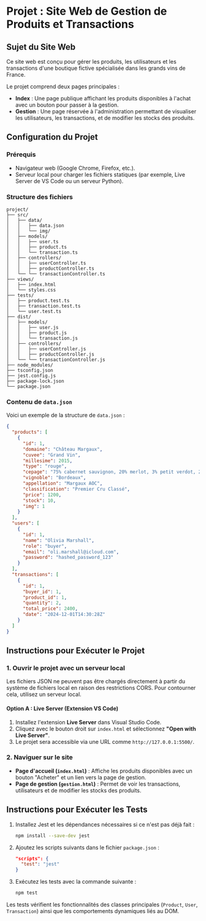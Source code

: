 # Projet : Site Web de Gestion de Produits et Transactions

## Sujet du Site Web
Ce site web est conçu pour gérer les produits, les utilisateurs et les transactions d'une boutique fictive spécialisée dans les grands vins de France.

Le projet comprend deux pages principales :
- **Index** : Une page publique affichant les produits disponibles à l'achat avec un bouton pour passer à la gestion.
- **Gestion** : Une page réservée à l'administration permettant de visualiser les utilisateurs, les transactions, et de modifier les stocks des produits.

## Configuration du Projet
### Prérequis
- Navigateur web (Google Chrome, Firefox, etc.).
- Serveur local pour charger les fichiers statiques (par exemple, Live Server de VS Code ou un serveur Python).

### Structure des fichiers
```
project/
├── src/
│   ├── data/
│   │   ├── data.json
│   │   └── img/ 
│   ├── models/
│   │   ├── user.ts
│   │   ├── product.ts
│   │   └── transaction.ts
│   ├── controllers/
│   │   ├── userController.ts
│   │   ├── productController.ts
│   └── └── transactionController.ts
├── views/
│   ├── index.html
│   └── styles.css
├── tests/
│   ├── product.test.ts
│   ├── transaction.test.ts
│   └── user.test.ts
├── dist/       
│   ├── models/
│   │   ├── user.js
│   │   ├── product.js
│   │   └── transaction.js  
│   ├── controllers/
│   │   ├── userController.js
│   │   ├── productController.js
│   └── └── transactionController.js    
├── node_modules/
├── tsconfig.json
├── jest.config.js
├── package-lock.json
└── package.json

```

### Contenu de `data.json`
Voici un exemple de la structure de `data.json` :
```json
{
  "products": [
    {
      "id": 1,
      "domaine": "Château Margaux",
      "cuvee": "Grand Vin",
      "millesime": 2015,
      "type": "rouge",
      "cepage": "75% cabernet sauvignon, 20% merlot, 3% petit verdot, 2% cabernet franc",
      "vignoble": "Bordeaux",
      "appellation": "Margaux AOC",
      "classification": "Premier Cru Classé",
      "price": 1200,
      "stock": 10,
      "img": 1
    }
  ],
  "users": [
    {
      "id": 1,
      "name": "Olivia Marshall",
      "role": "buyer",
      "email": "oli.marshall@icloud.com",
      "password": "hashed_password_123"
    }
  ],
  "transactions": [
    {
      "id": 1,
      "buyer_id": 1,
      "product_id": 1,
      "quantity": 2,
      "total_price": 2400,
      "date": "2024-12-01T14:30:28Z"
    }
  ]
}
```

## Instructions pour Exécuter le Projet

### 1. Ouvrir le projet avec un serveur local
Les fichiers JSON ne peuvent pas être chargés directement à partir du système de fichiers local en raison des restrictions CORS. Pour contourner cela, utilisez un serveur local.

#### Option A : Live Server (Extension VS Code)
1. Installez l'extension **Live Server** dans Visual Studio Code.
2. Cliquez avec le bouton droit sur `index.html` et sélectionnez **"Open with Live Server"**.
3. Le projet sera accessible via une URL comme `http://127.0.0.1:5500/`.


### 2. Naviguer sur le site
- **Page d'accueil (`index.html`)** : Affiche les produits disponibles avec un bouton "Acheter" et un lien vers la page de gestion.
- **Page de gestion (`gestion.html`)** : Permet de voir les transactions, utilisateurs et de modifier les stocks des produits.

## Instructions pour Exécuter les Tests

1. Installez Jest et les dépendances nécessaires si ce n'est pas déjà fait :
   ```bash
   npm install --save-dev jest
   ```

2. Ajoutez les scripts suivants dans le fichier `package.json` :
   ```json
   "scripts": {
     "test": "jest"
   }
   ```

3. Exécutez les tests avec la commande suivante :
   ```bash
   npm test
   ```

Les tests vérifient les fonctionnalités des classes principales (`Product`, `User`, `Transaction`) ainsi que les comportements dynamiques liés au DOM.


